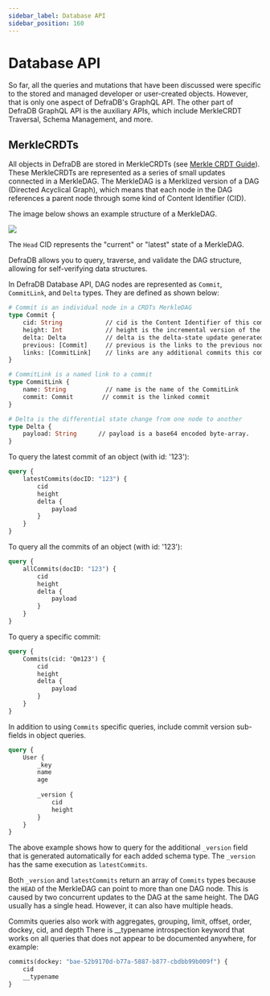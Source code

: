 ```yaml
---
sidebar_label: Database API
sidebar_position: 160
---
```

# Database API

So far, all the queries and mutations that have been discussed were specific to the stored and managed developer or user-created objects. However, that is only one aspect of DefraDB's GraphQL API. The other part of DefraDB GraphQL API is the auxiliary APIs, which include MerkleCRDT Traversal, Schema Management, and more.

## MerkleCRDTs

All objects in DefraDB are stored in MerkleCRDTs (see [Merkle CRDT Guide](../../guides/merkle-crdt.md)). These MerkleCRDTs are represented as a series of small updates connected in a MerkleDAG. The MerkleDAG is a Merklized version of a DAG (Directed Acyclical Graph), which means that each node in the DAG references a parent node through some kind of Content Identifier (CID).

The image below shows an example structure of a MerkleDAG.

![](https://mvpworkshop.co/wp-content/uploads/2021/01/ipfs-inarticle7.jpeg)

The `Head` CID represents the "current" or "latest" state of a MerkleDAG.

DefraDB allows you to query, traverse, and validate the DAG structure, allowing for self-verifying data structures. 

In DefraDB Database API, DAG nodes are represented as `Commit`, `CommitLink`, and `Delta` types. They are defined as shown below:

```graphql
# Commit is an individual node in a CRDTs MerkleDAG
type Commit {
    cid: String            // cid is the Content Identifier of this commit
    height: Int            // height is the incremental version of the current commit
    delta: Delta           // delta is the delta-state update generated by a CRDT mutation 
    previous: [Commit]     // previous is the links to the previous node in the MerkleDAG
    links: [CommitLink]    // links are any additional commits this commit may reference.
}

# CommitLink is a named link to a commit
type CommitLink {
    name: String           // name is the name of the CommitLink
    commit: Commit        // commit is the linked commit
}

# Delta is the differential state change from one node to another
type Delta {
    payload: String      // payload is a base64 encoded byte-array.
}
```

To query the latest commit of an object (with id: '123'):
```graphql
query {
    latestCommits(docID: "123") {
        cid
        height
        delta {
            payload
        }
    }
}
```

To query all the commits of an object (with id: '123'):
```graphql
query {
    allCommits(docID: "123") {
        cid
        height
        delta {
            payload
        }
    }
}
```

To query a specific commit:
```graphql 
query {
    Commits(cid: 'Qm123') {
        cid
        height
        delta {
            payload
        }
    }
}
```

In addition to using `Commits` specific queries, include commit version sub-fields in object queries.

```graphql 
query {
    User {
        _key
        name
        age
        
        _version {
            cid
            height
        }
    }
}
```

The above example shows how to query for the additional `_version` field that is generated automatically for each added schema type. The `_version` has the same execution as `latestCommits`.

Both `_version` and `latestCommits` return an array of `Commits` types because the `HEAD` of the MerkleDAG can point to more than one DAG node. This is caused by two concurrent updates to the DAG at the same height. The DAG usually has a single head. However, it can also have multiple heads.

Commits queries also work with aggregates, grouping, limit, offset, order, dockey, cid, and depth
There is __typename introspection keyword that works on all queries that does not appear to be documented anywhere, for example:

```graphql 
commits(dockey: "bae-52b9170d-b77a-5887-b877-cbdbb99b009f") {
    cid
    __typename
}
```
